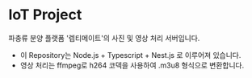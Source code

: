 # IoT Project

파충류 분양 플랫폼 '렙티메이트'의 사진 및 영상 처리 서버입니다.

- 이 Repository는 Node.js + Typescript + Nest.js 로 이루어져 있습니다.
- 영상 처리는 ffmpeg로 h264 코덱을 사용하여 .m3u8 형식으로 변환합니다.
